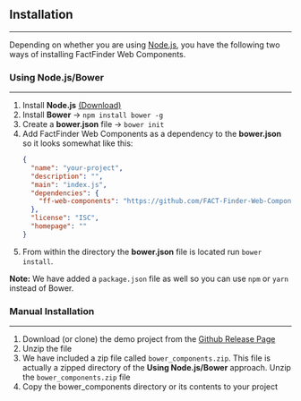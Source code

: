 ## Installation

---
Depending on whether you are using [Node.js](https://nodejs.org/), you have the following two ways of installing FactFinder Web Components.

### Using Node.js/Bower

---
1. Install **Node.js** [(Download)](https://nodejs.org/en/download/)
2. Install **Bower** -> `npm install bower -g`
3. Create a **bower.json** file -> `bower init`
4. Add FactFinder Web Components as a dependency to the **bower.json** so it looks somewhat like this:
    ```json
    {
      "name": "your-project",
      "description": "",
      "main": "index.js",
      "dependencies": {
        "ff-web-components": "https://github.com/FACT-Finder-Web-Components/ff-web-components.git#1.2.11"
      },
      "license": "ISC",
      "homepage": ""
    }
    ```
5. From within the directory the **bower.json** file is located run `bower install`.

**Note:** We have added a `package.json` file as well so you can use `npm` or `yarn` instead of Bower.


### Manual Installation

---
1. Download (or clone) the demo project from the [Github Release Page](https://github.com/FACT-Finder-Web-Components/ff-web-components/releases)
2. Unzip the file
3. We have included a zip file called `bower_components.zip`. This file is actually a zipped directory of the **Using Node.js/Bower** approach. Unzip the `bower_components.zip` file
4. Copy the bower_components directory or its contents to your project
